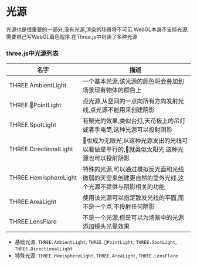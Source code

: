 # 光源
光源也是很重要的一部分,没有光源,渲染的场景将不可见.WebGL本身不支持光源,需要自己写WebGL着色程序.在Three.js中封装了多种光源

### three.js中光源列表

|名字|描述|
|--|--|
|THREE.AmbientLight|一个基本光源,该光源的颜色将会叠加到场景现有物体的颜色上|
|THREE.PointLight|点光源,从空间的一点向所有方向发射光线,点光源不能用来创建阴影|
|THREE.SpotLight|有聚光的效果,类似台灯,天花板上的吊灯或者手电筒,这种光源可以投射阴影|
|THREE.DirectionalLight|也成为无限光,从这种光源发出的光线可以看做是平行的,就类似太阳光.这种光源也可以投射阴影|
|THREE.HemisphereLight|特殊的光源,可以通过模拟反光面和光线微弱的天空来创建更自然的室外光线.这个光源不提供与阴影相关的功能|
|THREE.AreaLight|使用该光源可以指定散发光线的平面,而不是一个点.不投射任何阴影|
|THREE.LensFlare|不是一个光源,但是可以为场景中的光源添加镜头光晕效果|

* 基础光源: `THREE.AmbientLight`, `THREE.PointLight`, `THREE.SpotLight`, `THREE.DirectionalLight`
* 特殊光源: `THREE.HemisphereLight`, `THREE.AreaLight`, `THREE.LensFlare`

